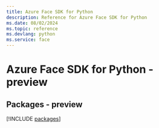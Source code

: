 ```yaml
---
title: Azure Face SDK for Python
description: Reference for Azure Face SDK for Python
ms.date: 08/02/2024
ms.topic: reference
ms.devlang: python
ms.service: face
---
```

# Azure Face SDK for Python - preview
## Packages - preview
[!INCLUDE [packages](face-index.md)]